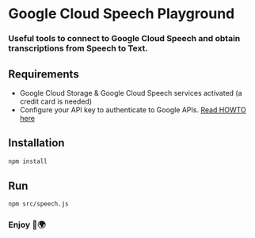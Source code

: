 # Google Cloud Speech Playground

### Useful tools to connect to Google Cloud Speech and obtain transcriptions from Speech to Text.

## Requirements
- Google Cloud Storage & Google Cloud Speech services activated (a credit card is needed)
- Configure your API key to authenticate  to Google APIs. [Read HOWTO here](https://cloud.google.com/docs/authentication/api-keys)

## Installation 
```sh
npm install
```
## Run
```sh
npm src/speech.js
```
### Enjoy 🚀🌍